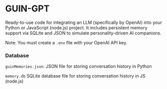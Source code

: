# GUIN-GPT
Ready-to-use code for integrating an LLM (specifically by OpenAI) into your Python or JavaScript (node.js) project. It includes persistent memory support via SQLite and JSON to simulate personality-driven AI companions. 

Note: You must create a `.env` file with your OpenAI API key. 

### Database
`guinMemories.json`: JSON file for storing conversation history in Python

`memory.db`	SQLite database file for storing conversation history in JS (node.js)
